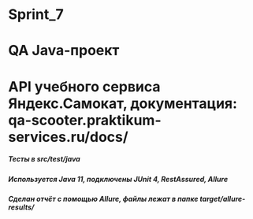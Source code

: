 # Sprint_7
# QA Java-проект
# API учебного сервиса Яндекс.Самокат, документация: qa-scooter.praktikum-services.ru/docs/
#####  Тесты в src/test/java 
#####  Используется Java 11, подключены JUnit 4, RestAssured, Allure
#####  Сделан отчёт с помощью Allure, файлы лежат в папке target/allure-results/
